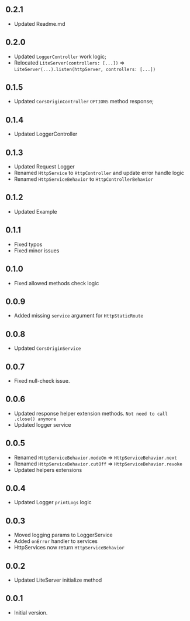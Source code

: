## 0.2.1
- Updated Readme.md

## 0.2.0
- Updated `LoggerController` work logic;
- Relocated `LiteServer(controllers: [...])` => `LiteServer(...).listen(httpServer, controllers: [...])`

## 0.1.5
- Updated `CorsOriginController` `OPTIONS` method response;

## 0.1.4
- Updated LoggerController

## 0.1.3
- Updated Request Logger
- Renamed `HttpService` to `HttpController` and update error handle logic
- Renamed `HttpServiceBehavior` to `HttpControllerBehavior`


## 0.1.2
- Updated Example

## 0.1.1
- Fixed typos
- Fixed minor issues

## 0.1.0
- Fixed allowed methods check logic

## 0.0.9
- Added missing `service` argument for `HttpStaticRoute` 

## 0.0.8
- Updated `CorsOriginService` 

## 0.0.7
- Fixed null-check issue.

## 0.0.6
- Updated response helper extension methods. `Not need to call .close() anymore`
- Updated logger service

## 0.0.5
- Renamed `HttpServiceBehavior.modeOn` => `HttpServiceBehavior.next`
- Renamed `HttpServiceBehavior.cutOff` => `HttpServiceBehavior.revoke`
- Updated helpers extensions

## 0.0.4
- Updated Logger `printLogs` logic

## 0.0.3
- Moved logging params to LoggerService
- Added `onError` handler to services
- HttpServices now return `HttpServiceBehavior`

## 0.0.2
- Updated LiteServer initialize method

## 0.0.1
- Initial version.


